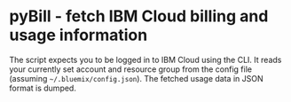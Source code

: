 # pyBill - fetch IBM Cloud billing and usage information

The script expects you to be logged in to IBM Cloud using the CLI. It reads your currently set account and resource group from the config file (assuming `~/.bluemix/config.json`). The fetched usage data in JSON format is dumped.